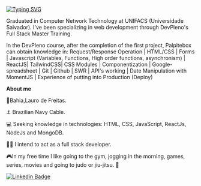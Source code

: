 [![Typing SVG](https://readme-typing-svg.herokuapp.com?font=TIMES+NEW+ROMAN&color=%230F3E8A&size=40&center=true&vCenter=true&multiline=true&width=1000&height=200&lines=Welcome+to+Igor+Cruz+profile!+%F0%9F%91%8B;Full+Stack+Developer)](https://git.io/typing-svg)

Graduated in Computer Network Technology at UNIFACS (Universidade Salvador). I've been specializing in web development through DevPleno's Full Stack Master Training.

In the DevPleno course, after the completion of the first project, Palpitebox can obtain knowledge in:
Request/Response Operation | HTML/CSS | Forms | Javascript (Variables, Functions, High order functions, asynchronism) | ReactJS| TailwindCSS| CSS Modules | Componentization | Google-spreadsheet | Git | Github | SWR | API's working | Date Manipulation with MomentJS | Experience of putting into Production (Deploy)

**About me**

📍Bahia,Lauro de Freitas.

⚓ Brazilian Navy Cable.

💻 Seeking knowledge in technologies: HTML, CSS, JavaScript, ReactJs, NodeJs and MongoDB.

👨‍💻 I intend to act as a full stack developer.

🎮In my free time I like going to the gym, jogging in the morning, games, series, movies and going to judo or jiu-jitsu. 🥋


[![Linkedin Badge](https://img.shields.io/badge/-LinkedIn-blue?style=flat-square&logo=Linkedin&logoColor=white&link=https://www.linkedin.com/in/fagnerpsantos/)](https://www.linkedin.com/in/igor-cruz-ti/)
